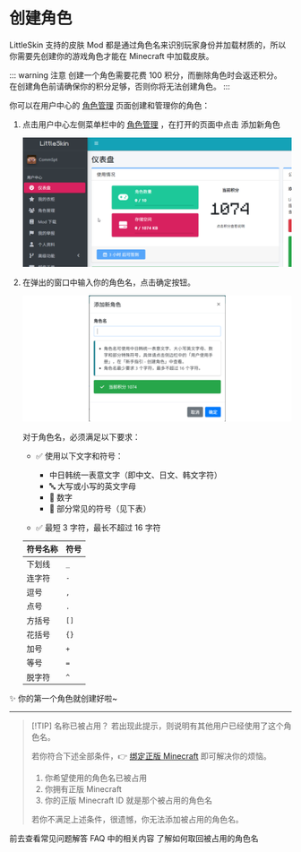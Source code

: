 <script setup>
import { faUsers, faPlus } from '@fortawesome/free-solid-svg-icons'
</script>

# 创建角色

LittleSkin 支持的皮肤 Mod 都是通过角色名来识别玩家身份并加载材质的，所以你需要先创建你的游戏角色才能在 Minecraft 中加载皮肤。

::: warning 注意
创建一个角色需要花费 100 积分，而删除角色时会返还积分。
在创建角色前请确保你的积分足够，否则你将无法创建角色。
:::

你可以在用户中心的 [<BSSection><FA :icon="faUsers" /> 角色管理</BSSection>](https://littleskin.cn/user/player) 页面创建和管理你的角色：

1. 点击用户中心左侧菜单栏中的 [<BSSection><FA :icon="faUsers" /> 角色管理</BSSection>](https://littleskin.cn/user/player) ，在打开的页面中点击<BSButton><FA :icon="faPlus" />  添加新角色</BSButton>

    ![open-page](./assets/player/1-add-player.webp)

2. 在弹出的窗口中输入你的角色名，点击<BSButton>确定</BSButton>按钮。

    ![input-player-name](./assets/player/2-input-name.webp)

    对于角色名，必须满足以下要求：

    - ✅ 使用以下文字和符号：
      - 中日韩统一表意文字（即中文、日文、韩文字符）
      - 🔤 大写或小写的英文字母
      - 🔢 数字
      - 🔣 部分常见的符号（见下表）

    - ✅ 最短 3 字符，最长不超过 16 字符

    | 符号名称 | 符号 |
    | -------- | ---- |
    | 下划线   | `_`  |
    | 连字符   | `-`  |
    | 逗号     | `,`  |
    | 点号     | `.`  |
    | 方括号   | `[]` |
    | 花括号   | `{}` |
    | 加号     | `+`  |
    | 等号     | `=`  |
    | 脱字符   | `^`  |

✨ 你的第一个角色就创建好啦~

---

> [!TIP] 名称已被占用？
> 若出现此提示，则说明有其他用户已经使用了这个角色名。
>
> 若你符合下述全部条件，👉 [绑定正版 Minecraft](./premium) 即可解决你的烦恼。
>
> 1. 你希望使用的角色名已被占用
> 2. 你拥有正版 Minecraft
> 3. 你的正版 Minecraft ID 就是那个被占用的角色名
>
> 若你不满足上述条件，很遗憾，你无法添加被占用的角色名。

<NCard title="😢 角色被别人占用了怎么办？" link="/faq/site#player-already-exists" >
前去查看常见问题解答 FAQ 中的相关内容
</NCard>

<NCard title="🔗 绑定正版 Minecraft" link="./premium" >
了解如何取回被占用的角色名
</NCard>

